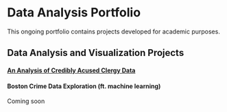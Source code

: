 # Data Analysis Portfolio

This ongoing portfolio contains projects developed for academic purposes.


## Data Analysis and Visualization Projects

#### [An Analysis of Credibly Acused Clergy Data](https://github.com/Skye80/Data-Analysis-Portfolio/blob/master/Analysis%20of%20Credibly%20Accused%20Clergy%20Data.ipynb)

#### Boston Crime Data Exploration (ft. machine learning)
Coming soon 
